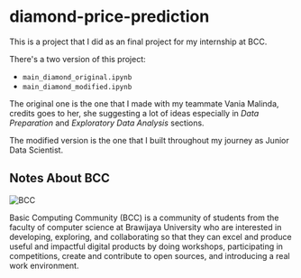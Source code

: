 # diamond-price-prediction

This is a project that I did as an final project for my internship at BCC. 

There's a two version of this project:
* `main_diamond_original.ipynb`
* `main_diamond_modified.ipynb`

The original one is the one that I made with my teammate Vania Malinda, credits goes to her, she suggesting a lot of ideas especially in *Data Preparation* and *Exploratory Data Analysis* sections. 

The modified version is the one that I built throughout my journey as Junior Data Scientist.

## Notes About BCC
![BCC](https://bccfilkom.net/static/assets/images/BCC-Logo.svg)

Basic Computing Community (BCC) is a community of students from the faculty of computer science at Brawijaya University who are interested in developing, exploring, and collaborating so that they can excel and produce useful and impactful digital products by doing workshops, participating in competitions, create and contribute to open sources, and introducing a real work environment.

